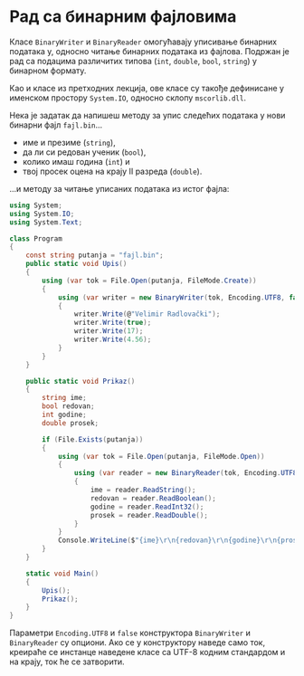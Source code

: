 # Рад са бинарним фајловима

Класе `BinaryWriter` и `BinaryReader` омогућавају уписивање бинарних података у,
односно читање бинарних података из фајлова. Подржан је рад са подацима
различитих типова (`int`, `double`, `bool`, `string`) у бинарном формату.

Као и класе из претходних лекција, ове класе су такође дефинисане у именском
простору `System.IO`, односно склопу `mscorlib.dll`.

Нека је задатак да напишеш методу за упис следећих података у нови бинарни фајл
`fajl.bin`...

* име и презиме (`string`),
* да ли си редован ученик (`bool`),
* колико имаш година (`int`) и
* твој просек оцена на крају II разреда (`double`).

...и методу за читање уписаних података из истог фајла:

```cs
using System;
using System.IO;
using System.Text;

class Program
{
    const string putanja = "fajl.bin";
    public static void Upis()
    {
        using (var tok = File.Open(putanja, FileMode.Create))
        {
            using (var writer = new BinaryWriter(tok, Encoding.UTF8, false))
            {
                writer.Write(@"Velimir Radlovački");
                writer.Write(true);
                writer.Write(17);
                writer.Write(4.56);
            }
        }
    }

    public static void Prikaz()
    {
        string ime;
        bool redovan;
        int godine;
        double prosek;

        if (File.Exists(putanja))
        {
            using (var tok = File.Open(putanja, FileMode.Open))
            {
                using (var reader = new BinaryReader(tok, Encoding.UTF8, false))
                {
                    ime = reader.ReadString();
                    redovan = reader.ReadBoolean();
                    godine = reader.ReadInt32();
                    prosek = reader.ReadDouble();
                }
            }
            Console.WriteLine($"{ime}\r\n{redovan}\r\n{godine}\r\n{prosek}");
        }
    }

    static void Main()
    {
        Upis();
        Prikaz();
    }
}
```

Параметри `Encoding.UTF8` и `false` конструктора `BinaryWriter` и `BinaryReader`
су опциони. Ако се у конструктору наведе само ток, креираће се инстанце
наведене класе са UTF-8 кодним стандардом и на крају, ток ће се затворити.
